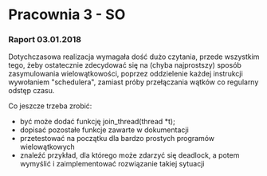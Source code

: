 # Pracownia 3 - SO

### Raport 03.01.2018

Dotychczasowa realizacja wymagała dość dużo czytania, przede wszystkim tego, żeby ostatecznie zdecydować się na (chyba najprostszy) sposób zasymulowania wielowątkowości, poprzez oddzielenie każdej instrukcji wywołaniem "schedulera", zamiast próby przełączania wątków co regularny odstęp czasu.


Co jeszcze trzeba zrobić:

- być może dodać funkcję join_thread(thread *t);
- dopisać pozostałe funkcje zawarte w dokumentacji
- przetestować na początku dla bardzo prostych programów wielowątkowych
- znaleźć przykład, dla którego może zdarzyć się deadlock, a potem wymyślić i zaimplementować rozwiązanie takiej sytuacji
